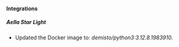 
#### Integrations

##### Aella Star Light

- Updated the Docker image to: *demisto/python3:3.12.8.1983910*.


